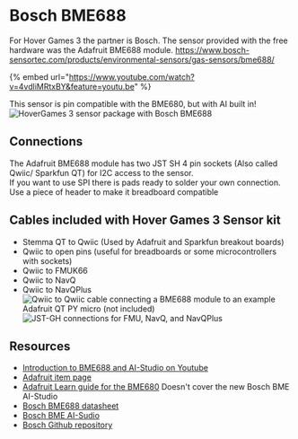 # Bosch BME688


 For Hover Games 3 the partner is Bosch.  The sensor provided with the free hardware was the Adafruit BME688 module.
 https://www.bosch-sensortec.com/products/environmental-sensors/gas-sensors/bme688/
 
 {% embed url="https://www.youtube.com/watch?v=4vdliMRtxBY&feature=youtu.be" %}

 
 This sensor is pin compatible with the BME680, but with AI built in!
 ![HoverGames 3 sensor package with Bosch BME688 ](../.gitbook/assets/BME688\_kit.jpg)
 
 
 ## Connections 
 The Adafruit BME688 module has two JST SH 4 pin sockets (Also called Qwiic/ Sparkfun QT) for I2C access to the sensor.  
 If you want to use SPI there is pads ready to solder your own connection. Use a piece of header to make it breadboard compatible
 
 
 ## Cables included with Hover Games 3 Sensor kit

* Stemma QT to Qwiic (Used by Adafruit and Sparkfun breakout boards)
 * Qwiic to open pins (useful for breadboards or some microcontrollers with sockets)
 * Qwiic to FMUK66
 * Qwiic to NavQ
 * Qwiic to NavQPlus
 ![Qwiic to Qwiic cable connecting a BME688 module to an example Adafruit QT PY micro (not included)](../.gitbook/assets/BME688\_qwiic.jpg)
 ![JST-GH connections for FMU, NavQ, and NavQPlus](../.gitbook/assets/BME688\_JST-GH.jpg)



 ## Resources 
  * [Introduction to BME688 and AI-Studio on Youtube](https://youtu.be/4vdliMRtxBY)
  * [Adafruit item page](https://www.adafruit.com/product/5046)
  * [Adafruit Learn guide for the BME680](https://learn.adafruit.com/adafruit-bme680-humidity-temperature-barometic-pressure-voc-gas) Doesn't cover the new Bosch BME AI-Studio
  * [Bosch BME688 datasheet](https://www.bosch-sensortec.com/media/boschsensortec/downloads/datasheets/bst-bme688-ds000.pdf)
  * [Bosch BME AI-Sudio](https://www.bosch-sensortec.com/software-tools/software/bme688-software/)
  * [Bosch Github repository](https://github.com/BoschSensortec)
  
